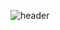 ![header](https://capsule-render.vercel.app/api?type=rect&color=auto&height=300&section=header&text=Hey%20There!&textBG=true&fontSize=90)
